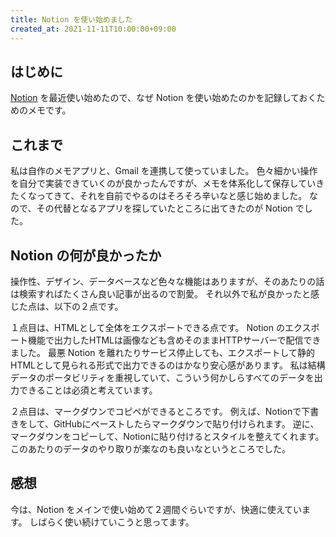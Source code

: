 ```yaml
---
title: Notion を使い始めました
created_at: 2021-11-11T10:00:00+09:00
---
```


## はじめに

[Notion](https://www.notion.so/) を最近使い始めたので、なぜ Notion を使い始めたのかを記録しておくためのメモです。

## これまで

私は自作のメモアプリと、Gmail を連携して使っていました。
色々細かい操作を自分で実装できていくのが良かったんですが、メモを体系化して保存していきたくなってきて、それを自前でやるのはそろそろ辛いなと感じ始めました。
なので、その代替となるアプリを探していたところに出てきたのが Notion でした。

## Notion の何が良かったか

操作性、デザイン、データベースなど色々な機能はありますが、そのあたりの話は検索すればたくさん良い記事が出るので割愛。
それ以外で私が良かったと感じた点は、以下の２点です。

１点目は、HTMLとして全体をエクスポートできる点です。
Notion のエクスポート機能で出力したHTMLは画像なども含めそのままHTTPサーバーで配信できました。
最悪 Notion を離れたりサービス停止しても、エクスポートして静的HTMLとして見られる形式で出力できるのはかなり安心感があります。
私は結構データのポータビリティを重視していて、こういう何かしらすべてのデータを出力できることは必須と考えています。

２点目は、マークダウンでコピペができるところです。
例えば、Notionで下書きをして、GitHubにペーストしたらマークダウンで貼り付けられます。
逆に、マークダウンをコピーして、Notionに貼り付けるとスタイルを整えてくれます。
このあたりのデータのやり取りが楽なのも良いなというところでした。

## 感想

今は、Notion をメインで使い始めて２週間ぐらいですが、快適に使えています。
しばらく使い続けていこうと思ってます。
